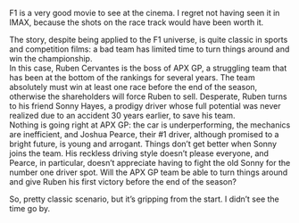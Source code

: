 F1 is a very good movie to see at the cinema. I regret not having seen it in IMAX, because the shots on the race track would have been worth it.

The story, despite being applied to the F1 universe, is quite classic in sports and competition films: a bad team has limited time to turn things around and win the championship.  
In this case, Ruben Cervantes is the boss of APX GP, a struggling team that has been at the bottom of the rankings for several years. The team absolutely must win at least one race before the end of the season, otherwise the shareholders will force Ruben to sell. Desperate, Ruben turns to his friend Sonny Hayes, a prodigy driver whose full potential was never realized due to an accident 30 years earlier, to save his team.  
Nothing is going right at APX GP: the car is underperforming, the mechanics are inefficient, and Joshua Pearce, their #1 driver, although promised to a bright future, is young and arrogant. Things don’t get better when Sonny joins the team. His reckless driving style doesn’t please everyone, and Pearce, in particular, doesn’t appreciate having to fight the old Sonny for the number one driver spot. Will the APX GP team be able to turn things around and give Ruben his first victory before the end of the season?

So, pretty classic scenario, but it’s gripping from the start. I didn’t see the time go by.